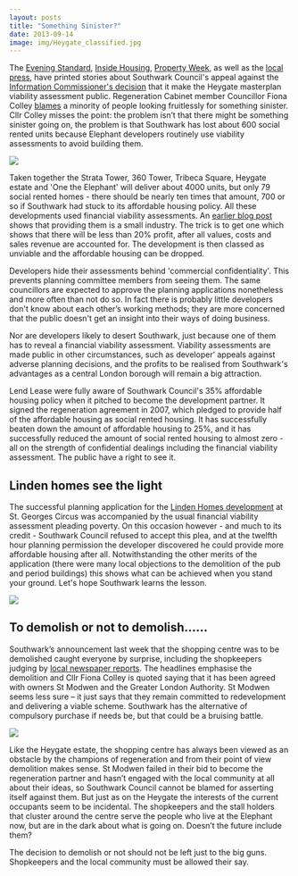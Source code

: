 ```yaml
---
layout: posts
title: "Something Sinister?"
date: 2013-09-14
image: img/Heygate_classified.jpg
---
```


The [Evening Standard](https://www.standard.co.uk/news/london/southwark-in-tribunal-fight-to-keep-15bn-heygate-estate-deal-secret-8808759.html), [Inside Housing](https://www.insidehousing.co.uk/development/council-to-refuse-demands-about-heygate-estate/6528392.article), [Property Week](https://www.propertyweek.com/news/southwark-council-takes-legal-action-to-protect-lend-lease-heygate-agreement/5059836.article), as well as the [local press](https://www.southlondonpress.co.uk/news.cfm?id=29041&headline=Heygate%20estate%20deal%20%E2%80%98secrecy%E2%80%99%20is%20attacked), have printed stories about Southwark Council's appeal against the [Information Commissioner's decision](/2013-07-24-heygate-figures-must-b-be-revealed-information-commissioner/) that it make the Heygate masterplan viability assessment public. Regeneration Cabinet member Councillor Fiona Colley [blames](https://www.insidehousing.co.uk/development/council-to-refuse-demands-about-heygate-estate/6528392.article) a minority of people looking fruitlessly for something sinister.  
Cllr Colley misses the point: the problem isn’t that there might be something sinister going on, the problem is that Southwark has lost about 600 social rented units because Elephant developers routinely use viability assessments to avoid building them.

![](https://www.london-se1.co.uk/news/imageuploads/1358323753_46.233.70.67.jpg)

Taken together the Strata Tower, 360 Tower, Tribeca Square, Heygate estate and 'One the Elephant' will deliver about 4000 units, but only 79 social rented homes  - there should be nearly  ten times that amount, 700 or so if Southwark had stuck to its affordable housing policy.  All these developments used financial viability assessments.  An [earlier blog post](/2013-07-30-how-to-avoid-providing-affordable-housing-a-guide-for-developers/) shows that providing them is a small industry.  The trick is to get one which shows that there will be less than 20% profit, after all values, costs and sales revenue are accounted for. The development is then classed as unviable and the affordable housing can be dropped.  

Developers hide their assessments behind 'commercial confidentiality'.  This prevents planning committee members from seeing them.  The same councillors are expected to approve the planning applications nonetheless and more often than not do so.  In fact there is probably little developers don't know about each other’s working methods; they are more concerned that the public doesn't get an insight into their ways of doing business.  

Nor are developers likely to desert Southwark, just because one of them has to reveal a financial viability assessment. Viability assessments are made public in other circumstances, such as developer’ appeals against adverse planning decisions, and the profits to be realised from Southwark's advantages as a central London borough will remain a big attraction.  

Lend Lease were fully aware of Southwark Council's 35% affordable housing policy when it pitched to become the development partner. It signed the regeneration agreement in 2007, which pledged to provide half of the affordable housing as social rented housing. It has successfully beaten down the amount of affordable housing to 25%, and it has successfully reduced the amount of social rented housing to almost zero - all on the strength of confidential dealings including the financial viability assessment.  The public have a right to see it. 

## Linden homes see the light
The successful planning application for the [Linden Homes development](https://www.london-se1.co.uk/news/view/7066) at St. Georges Circus was accompanied by the usual financial viability assessment pleading poverty. On this occasion however - and much to its credit - Southwark Council refused to accept this plea, and at the twelfth hour planning permission the developer discovered he could provide more affordable housing after all. Notwithstanding the other merits of the application (there were many local objections to the demolition of the pub and period buildings) this shows what can be achieved when you stand your ground. Let's hope Southwark learns the lesson. 

![](https://www.london-se1.co.uk/news/imageuploads/1378318437_80.177.117.97.jpg)

## To demolish or not to demolish……
Southwark’s announcement last week that the shopping centre was to be demolished caught everyone by surprise, including the shopkeepers judging by [local newspaper reports](https://www.southwarknews.co.uk/00,news,26548,185,00.htm). The headlines emphasise the demolition and Cllr Fiona Colley is quoted saying that it has been agreed with owners St Modwen and the Greater London Authority.  St Modwen seems less sure – it just says that they remain committed to redevelopment and delivering a viable scheme.  Southwark has the alternative of compulsory purchase if needs be, but that could be a bruising battle.

![](https://www.london-se1.co.uk/news/imageuploads/1305725970_80.177.117.97.jpg)

Like the Heygate estate, the shopping centre has always been viewed as an obstacle by the champions of regeneration and from their point of view demolition makes sense.  St Modwen failed in their bid to become the regeneration partner and hasn’t engaged with the local community at all about their ideas, so Southwark Council cannot be blamed for asserting itself against them.  But just as on the Heygate the interests of the current occupants seem to be incidental.  The shopkeepers and the stall holders that cluster around the centre serve the people who live at the Elephant now, but are in the dark about what is going on.  Doesn’t the future include them?

The decision to demolish or not should not be left just to the big guns. Shopkeepers and the local community must be allowed their say. 
